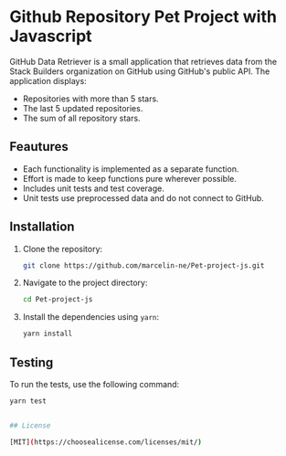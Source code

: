 # Github Repository Pet Project with Javascript

GitHub Data Retriever is a small application that retrieves data from the Stack Builders organization on GitHub using GitHub's public API. The application displays:

- Repositories with more than 5 stars.
- The last 5 updated repositories.
- The sum of all repository stars.

## Feautures

- Each functionality is implemented as a separate function.
- Effort is made to keep functions pure wherever possible.
- Includes unit tests and test coverage.
- Unit tests use preprocessed data and do not connect to GitHub.

## Installation

1. Clone the repository:

   ```sh
   git clone https://github.com/marcelin-ne/Pet-project-js.git
   ```

2. Navigate to the project directory:

   ```sh
   cd Pet-project-js
   ```

3. Install the dependencies using `yarn`:
   ```sh
   yarn install
   ```

## Testing

To run the tests, use the following command:

```sh
yarn test


## License

[MIT](https://choosealicense.com/licenses/mit/)
```

